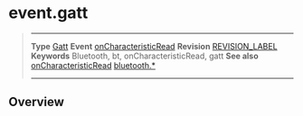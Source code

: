 # event.gatt

> --------------------- ------------------------------------------------------------------------------------------
> __Type__              [Gatt](/plugin.bluetooth.type.Gatt.md)
> __Event__             [onCharacteristicRead](/plugin.bluetooth.type.Gatt.event.onCharacteristicRead.md)
> __Revision__          [REVISION_LABEL](REVISION_URL)
> __Keywords__          Bluetooth, bt, onCharacteristicRead, gatt
> __See also__          [onCharacteristicRead](/plugin.bluetooth.type.Gatt.event.onCharacteristicRead.md)
>						[bluetooth.*](/plugin.bluetooth.md)
> --------------------- ------------------------------------------------------------------------------------------

## Overview